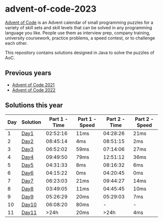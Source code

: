 # advent-of-code-2023

[Advent of Code](https://adventofcode.com/) is an Advent calendar of small programming puzzles for a variety of skill
sets and skill levels that can be solved in any programming language you like.
People use them as interview prep, company training, university coursework, practice problems, a speed contest, or to
challenge each other.

This repository contains solutions designed in Java to solve the puzzles of AoC.

## Previous years

- [Advent of Code 2021](https://github.com/gjong/advent-of-code-2021)
- [Advent of Code 2022](https://github.com/gjong/advent-of-code-2022)

## Solutions this year

| Day | Solution                                                           | Part 1 - Time | Part 1 - Speed | Part 2 - Time | Part 2 - Speed |
|-----|--------------------------------------------------------------------|---------------|----------------|---------------|----------------|
| 1   | [Day1](src/main/java/com/github/gjong/advent2023/days/Day1.java)   | 02:52:16      | 11ms           | 04:28:26      | 21ms           |
| 2   | [Day2](src/main/java/com/github/gjong/advent2023/days/Day2.java)   | 08:45:14      | 4ms            | 08:51:15      | 2ms            |
| 3   | [Day3](src/main/java/com/github/gjong/advent2023/days/Day3.java)   | 06:52:02      | 59ms           | 07:14:06      | 27ms           |
| 4   | [Day4](src/main/java/com/github/gjong/advent2023/days/Day4.java)   | 09:49:50      | 79ms           | 12:51:12      | 36ms           |
| 5   | [Day5](src/main/java/com/github/gjong/advent2023/days/Day5.java)   | 04:31:33      | 8ms            | 08:16:32      | 6ms            |
| 6   | [Day6](src/main/java/com/github/gjong/advent2023/days/Day6.java)   | 04:15:22      | 0ms            | 04:20:45      | 0ms            |
| 7   | [Day7](src/main/java/com/github/gjong/advent2023/days/Day7.java)   | 06:23:03      | 21ms           | 09:44:27      | 14ms           |
| 8   | [Day8](src/main/java/com/github/gjong/advent2023/days/Day8.java)   | 03:49:05      | 11ms           | 04:45:45      | 10ms           |
| 9   | [Day9](src/main/java/com/github/gjong/advent2023/days/Day9.java)   | 05:26:29      | 20ms           | 05:29:03      | 7ms            |
| 10  | [Day10](src/main/java/com/github/gjong/advent2023/days/Day10.java) | 06:08:20      | 80ms           | -             | -              |
| 11  | [Day11](src/main/java/com/github/gjong/advent2023/days/Day11.java) | >24h          | 20ms           | >24h          | 4ms            |
